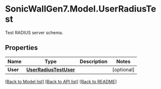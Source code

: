 # SonicWallGen7.Model.UserRadiusTest
Test RADIUS server schema.

## Properties

Name | Type | Description | Notes
------------ | ------------- | ------------- | -------------
**User** | [**UserRadiusTestUser**](UserRadiusTestUser.md) |  | [optional] 

[[Back to Model list]](../README.md#documentation-for-models) [[Back to API list]](../README.md#documentation-for-api-endpoints) [[Back to README]](../README.md)


